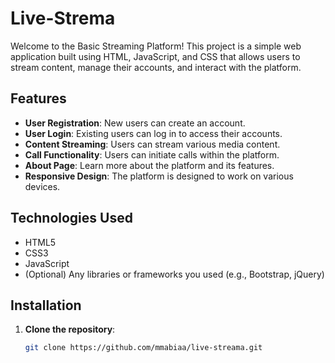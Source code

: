 # Live-Strema

Welcome to the Basic Streaming Platform! This project is a simple web application built using HTML, JavaScript, and CSS that allows users to stream content, manage their accounts, and interact with the platform.

## Features

- **User Registration**: New users can create an account.
- **User Login**: Existing users can log in to access their accounts.
- **Content Streaming**: Users can stream various media content.
- **Call Functionality**: Users can initiate calls within the platform.
- **About Page**: Learn more about the platform and its features.
- **Responsive Design**: The platform is designed to work on various devices.

## Technologies Used

- HTML5
- CSS3
- JavaScript
- (Optional) Any libraries or frameworks you used (e.g., Bootstrap, jQuery)

## Installation

1. **Clone the repository**:
   ```bash
   git clone https://github.com/mmabiaa/live-streama.git
